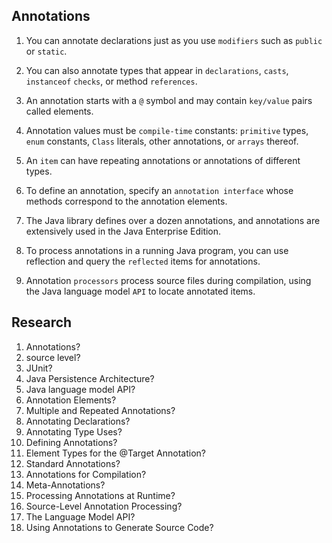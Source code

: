 ## Annotations

1. You can annotate declarations just as you use `modifiers` such as `public` or `static`.

2. You can also annotate types that appear in `declarations`, `casts`, `instanceof` `checks`, or method `references`.

3. An annotation starts with a `@` symbol and may contain `key/value` pairs called elements.

4. Annotation values must be `compile-time` constants: `primitive` types, `enum` constants, `Class` literals, other annotations, or `arrays` thereof.

5. An `item` can have repeating annotations or annotations of different types.

6. To define an annotation, specify an `annotation interface` whose methods correspond to the annotation elements.

7. The Java library defines over a dozen annotations, and annotations are extensively used in the Java Enterprise Edition.

8. To process annotations in a running Java program, you can use reflection and query the `reflected` items for annotations.

9. Annotation `processors` process source files during compilation, using the Java language model `API` to locate annotated items.

## Research

1. Annotations?
2. source level?
3. JUnit?
4. Java Persistence Architecture?
5. Java language model API?
6. Annotation Elements?
7. Multiple and Repeated Annotations?
8. Annotating Declarations?
9. Annotating Type Uses?
10. Defining Annotations?
11. Element Types for the @Target Annotation?
12. Standard Annotations?
13. Annotations for Compilation?
14. Meta-Annotations?
15. Processing Annotations at Runtime?
16. Source-Level Annotation Processing?
17. The Language Model API?
18. Using Annotations to Generate Source Code?
